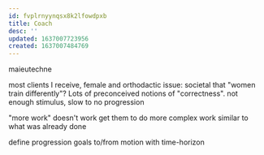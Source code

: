 ```yaml
---
id: fvplrnyynqsx8k2lfowdpxb
title: Coach
desc: ''
updated: 1637007723956
created: 1637007484769
---
```


maieutechne

most clients I receive, female and orthodactic
issue:
societal that "women train differently"? Lots of preconceived notions of "correctness".
not enough stimulus, slow to no progression

"more work" doesn't work
get them to do more complex work similar to what was already done

define progression goals to/from motion with time-horizon
